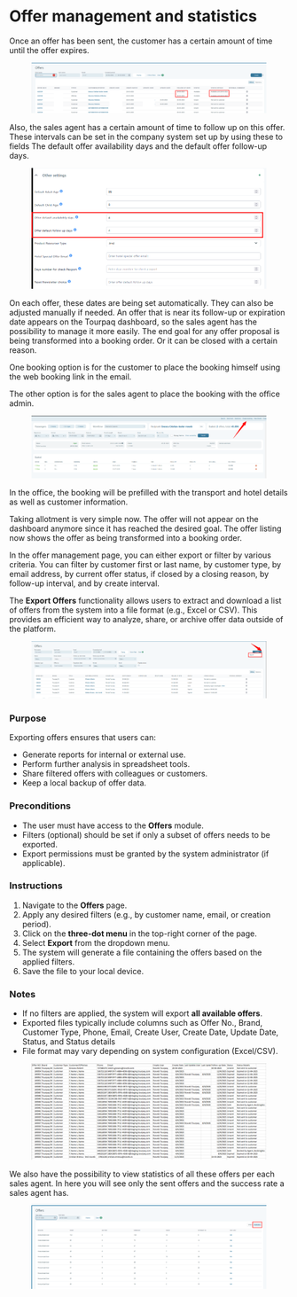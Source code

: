 # Offer management and statistics

Once an offer has been sent, the customer has a certain amount of time until the offer expires.&#x20;

<figure><img src="../.gitbook/assets/image (267).png" alt=""><figcaption></figcaption></figure>

Also, the sales agent has a certain amount of time to follow up on this offer. These intervals can be set in the company system set up by using these to fields The default offer availability days and the default offer follow-up days.&#x20;

<figure><img src="../.gitbook/assets/image (10) (1) (1) (1) (1) (1) (1) (1) (1) (1) (1) (1) (1) (1) (1) (1) (1) (1) (1) (1) (1) (1) (1).png" alt=""><figcaption></figcaption></figure>

On each offer, these dates are being set automatically. They can also be adjusted manually if needed. An offer that is near its follow-up or expiration date appears on the Tourpaq dashboard, so the sales agent has the possibility to manage it more easily. The end goal for any offer proposal is being transformed into a booking order. Or it can be closed with a certain reason.&#x20;

One booking option is for the customer to place the booking himself using the web booking link in the email.&#x20;

The other option is for the sales agent to place the booking with the office admin.&#x20;

<figure><img src="../.gitbook/assets/image (268).png" alt=""><figcaption></figcaption></figure>

In the office, the booking will be prefilled with the transport and hotel details as well as customer information.&#x20;

Taking allotment is very simple now. The offer will not appear on the dashboard anymore since it has reached the desired goal. The offer listing now shows the offer as being transformed into a booking order.&#x20;

In the offer management page, you can either export or filter by various criteria. You can filter by customer first or last name, by customer type, by email address, by current offer status, if closed by a closing reason, by follow-up interval, and by create interval.&#x20;

The **Export Offers** functionality allows users to extract and download a list of offers from the system into a file format (e.g., Excel or CSV). This provides an efficient way to analyze, share, or archive offer data outside of the platform.

<figure><img src="../.gitbook/assets/image (269).png" alt=""><figcaption></figcaption></figure>

### Purpose

Exporting offers ensures that users can:

* Generate reports for internal or external use.
* Perform further analysis in spreadsheet tools.
* Share filtered offers with colleagues or customers.
* Keep a local backup of offer data.

### Preconditions

* The user must have access to the **Offers** module.
* Filters (optional) should be set if only a subset of offers needs to be exported.
* Export permissions must be granted by the system administrator (if applicable).

### Instructions

1. Navigate to the **Offers** page.
2. Apply any desired filters (e.g., by customer name, email, or creation period).
3. Click on the **three-dot menu** in the top-right corner of the page.
4. Select **Export** from the dropdown menu.
5. The system will generate a file containing the offers based on the applied filters.
6. Save the file to your local device.

### Notes

* If no filters are applied, the system will export **all available offers**.
* Exported files typically include columns such as Offer No., Brand, Customer Type, Phone, Email, Create User, Create Date, Update Date, Status, and Status details
* File format may vary depending on system configuration (Excel/CSV).

<figure><img src="../.gitbook/assets/image.png" alt=""><figcaption></figcaption></figure>

We also have the possibility to view statistics of all these offers per each sales agent. In here you will see only the sent offers and the success rate a sales agent has.

<figure><img src="../.gitbook/assets/image (13) (1) (1) (1) (1) (1) (1) (1) (1) (1) (1) (1) (1) (1) (1) (1) (1) (1) (1).png" alt=""><figcaption></figcaption></figure>
